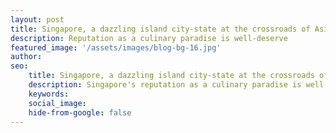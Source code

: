 ```yaml
---
layout: post
title: Singapore, a dazzling island city-state at the crossroads of Asia
description: Reputation as a culinary paradise is well-deserve
featured_image: '/assets/images/blog-bg-16.jpg'
author: 
seo: 
    title: Singapore, a dazzling island city-state at the crossroads of Asia
    description: Singapore's reputation as a culinary paradise is well-deserved, with its hawker centers earning Michelin stars and offering a delightful array of local delicacies. 
    keywords: 
    social_image: 
    hide-from-google: false
---
```


